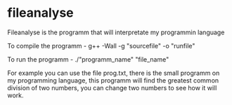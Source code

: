 # fileanalyse
Fileanalyse is the programm that will interpretate my programmin language 

To compile the programm - g++ -Wall -g "sourcefile" -o "runfile"

To run the programm - ./"programm_name" "file_name"

For example you can use the file prog.txt, there is the small programm on my programming language, 
this programm will find the greatest common division of two numbers, you can change two numbers to see how it will work.
